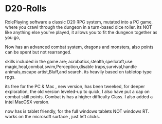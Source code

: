# D20-Rolls
RolePlaying software
a classic D20 RPG system, mutated into a PC game, where you crawl through the dungeon in a turn-based dice roller. its NOT like anything else you've played, it allows you to fit the dungeon together as you go,

Now has an advanced combat system, dragons and monsters, also points can be spent but not rearranged.

skills included in the game are; acrobatics,stealth,spellcraft,use magic,heal,combat,swim,Perception,disable traps,survival,handle animals,escape artist,Bluff,and search. its heavily based on tabletop type rpgs.

its free for the PC & Mac , new version, has been tweeked, for deeper exploration, the old version leveled-up to quick, I also have put a cap on combat skill points. Combat is has a higher difficulty Class. I also added a intel MacOSX version.

now has is tablet friendly, for the full windows tablets NOT windows RT. works on the microsoft surface , just left clicks.

